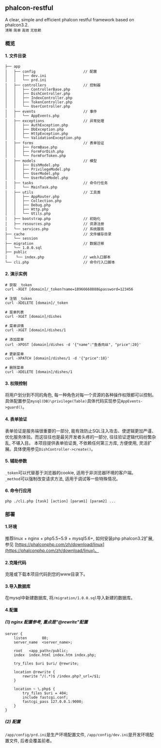 ##  phalcon-restful
A clear, simple and efficient phalcon restful framework based on phalcon3.2.   
`清晰` `简单` `高效` `无依赖`

### 概览
#### 1. 文件目录
```
├── app
│   ├── config                      // 配置
│   │   ├── dev.ini
│   │   └── prd.ini
│   ├── controllers                 // 控制器
│   │   ├── ControllerBase.php
│   │   ├── DishController.php
│   │   ├── IndexController.php
│   │   ├── TokenController.php
│   │   └── UserController.php
│   ├── events                      // 事件
│   │   └── AppEvents.php
│   ├── exceptions                  // 异常处理
│   │   ├── AuthException.php
│   │   ├── DbException.php
│   │   ├── HttpException.php
│   │   └── ValidationException.php
│   ├── forms                       // 表单验证
│   │   ├── FormBase.php
│   │   ├── FormForDish.php
│   │   └── FormForToken.php
│   ├── models                      // 模型
│   │   ├── DishModel.php
│   │   ├── PrivilegeModel.php
│   │   ├── UserModel.php
│   │   └── UserRoleModel.php
│   ├── tasks                       // 命令行任务
│   │   └── MainTask.php
│   ├── utils                       // 工具类
│   │   ├── AppRouter.php
│   │   ├── Collection.php
│   │   ├── Debug.php
│   │   ├── Http.php
│   │   └── Utils.php
│   ├── bootstrap.php               // 初始化
│   ├── resources.php               // 资源注册
│   └── services.php                // 系统服务
├── cache                           // 文件缓存目录
│   └── session
├── migration                       // 数据迁移
│   └── 1.0.0.sql
├── public
│    └── index.php                  // web入口脚本
└── cli.php                         // 命令行入口脚本
```

#### 2. 演示实例
```
# 获取 _token
curl -XGET [domain]/_token?name=18966668888&password=123456

# 注销 _token
curl -XDELETE [domain]/_token

# 菜单列表
curl -XGET [domain]/dishes

# 菜单详情
curl -XGET [domain]/dishes/1

# 添加菜单
curl -XPOST [domain]/dishes -d '{"name":"鱼香肉丝", "price":20}'

# 更新菜单
curl -XPATCH [domain]/dishes/1 -d '{"price":18}'

# 删除菜单
curl -XDELETE [domain]/dishes/1
```

#### 3. 权限控制
将用户划分到不同的角色, 每一种角色对每一个资源的各种操作权限都可以控制。具体配置参见`mysql(DB)\privilege(Table)`具体代码实现参见`AppEvents->guard()`。


#### 4. 表单验证
表单验证是服务端很重要的一部分, 能有效防止SQL注入攻击、使逻辑更加严谨、优化服务体验。而这往往也是最另开发者头疼的一部分, 往往验证逻辑代码纷繁杂乱, 不堪入目。
本项目提供表单验证类, 不依赖任何第三方库, 方便使用, 灵活扩展。具体使用参见`DishController->create()`。


#### 5. 辅助参数
`_token`可以代替基于浏览器的cookie, 适用于非浏览器环境的客户端。   
`_method`可以强制改变请求方法, 适用于调试等一些特殊情况。

#### 6. 命令行应用
```
php ./cli.php [task] [action] [param1] [param2] ...
```


### 部署
#### 1.环境
推荐linux + nginx + php5.5~5.9 + mysql5.6+, 如何安装php phalcon3.2扩展, 参见 [https://phalconphp.com/zh/download/linux](https://phalconphp.com/zh/download/linux)。

#### 2.克隆代码
克隆或下载本项目代码到您的www目录下。

#### 3.导入数据库
在mysql中新建数据库, 将`/migration/1.0.0.sql`导入新建的数据库。

#### 4.配置   

##### (1) nginx 配置参考, 重点是"@rewrite"配置
```
server {
    listen       80;
    server_name  <server_name>;

    root   <app_path>/public;
    index  index.html index.htm index.php;

    try_files $uri $uri/ @rewrite;
    
    location @rewrite {
        rewrite ^/(.*)$ /index.php?_url=/$1;
    }
    
    location ~ \.php$ {
        try_files $uri = 404;
        include fastcgi.conf;
        fastcgi_pass 127.0.0.1:9000;
    }
}
```
##### (2) 配置
`/app/config/prd.ini`是生产环境配置文件, `/app/config/dev.ini`是开发环境配置文件, 后者会覆盖前者。